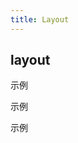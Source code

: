 ```yaml
---
title: Layout
---
```


## layout

示例
<ClientOnly>
<layout-demos-1></layout-demos-1>
</ClientOnly>

示例
<ClientOnly>
<layout-demos-2></layout-demos-2>
</ClientOnly>

示例
<ClientOnly>
<layout-demos-3></layout-demos-3>
</ClientOnly>